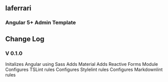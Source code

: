 ## laferrari
### Angular 5+ Admin Template

## Change Log

###  V 0.1.0

Initalizes Angular using Sass
Adds Material
Adds Reactive Forms Module
Configures TSLint rules
Configures Stylelint rules
Configures Markdownlint rules
